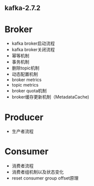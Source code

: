 ## kafka-2.7.2

# Broker
- kafka broker启动流程
- kafka broker关闭流程
- 幂等机制
- 事务机制
- 删除topic机制
- 动态配置机制
- broker metrics
- topic metrics
- broker quota机制
- broker缓存更新机制（MetadataCache)

# Producer
- 生产者流程


# Consumer
- 消费者流程
- 消费者组机制以及状态变化
- reset consumer group offset原理
